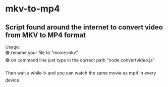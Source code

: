 # mkv-to-mp4
<h2>Script found around the internet to convert video from MKV to MP4 format </h2>


Usage:<br>
:green_circle: rename your file to "movie.mkv" <br>
:green_circle: on command line just type in the correct path "node convertvideo.js"
<br><br>
Then wait a while :coffee: and you can watch the same movie as mp4 in every device.
